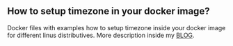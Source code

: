 How to setup timezone in your docker image?
-----

Docker files with examples how to setup timezone inside your docker image for different linus distributives. 
More description inside my <a href="https://jakeroid.com/blog/how-to-set-timezone-in-your-docker-image/">BLOG</a>.
